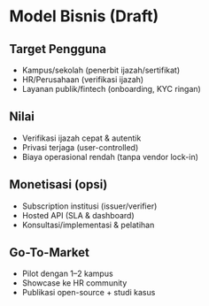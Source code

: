 # Model Bisnis (Draft)

## Target Pengguna
- Kampus/sekolah (penerbit ijazah/sertifikat)
- HR/Perusahaan (verifikasi ijazah)
- Layanan publik/fintech (onboarding, KYC ringan)

## Nilai
- Verifikasi ijazah cepat & autentik
- Privasi terjaga (user-controlled)
- Biaya operasional rendah (tanpa vendor lock-in)

## Monetisasi (opsi)
- Subscription institusi (issuer/verifier)
- Hosted API (SLA & dashboard)
- Konsultasi/implementasi & pelatihan

## Go-To-Market
- Pilot dengan 1–2 kampus
- Showcase ke HR community
- Publikasi open-source + studi kasus

